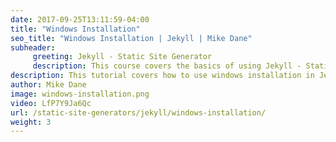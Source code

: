 ```yaml
---
date: 2017-09-25T13:11:59-04:00
title: "Windows Installation"
seo_title: "Windows Installation | Jekyll | Mike Dane"
subheader:
     greeting: Jekyll - Static Site Generator
     description: This course covers the basics of using Jekyll - Static Site Generator. Work your way through the videos and we'll teach you everything you need to know to create a professional and scalable website or blog!
description: This tutorial covers how to use windows installation in Jekyll -  Static Site Generator.
author: Mike Dane
image: windows-installation.png
video: LfP7Y9Ja6Qc
url: /static-site-generators/jekyll/windows-installation/
weight: 3
---
```

